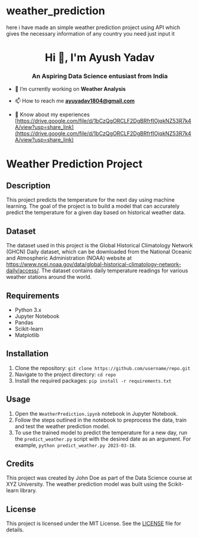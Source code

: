 # weather_prediction
here i have made an simple weather prediction project using API which gives the necessary information of any country you need just input it 
<h1 align="center">Hi 👋, I'm Ayush Yadav</h1>
<h3 align="center">An Aspiring Data Science entusiast from India</h3>

- 🔭 I’m currently working on **Weather Analysis**

- 📫 How to reach me **ayuyadav1804@gmail.com**

- 📄 Know about my experiences [https://drive.google.com/file/d/1bCzQgORCLF2DgBRfrfIOjqkNZ53R7k4A/view?usp=share_link](https://drive.google.com/file/d/1bCzQgORCLF2DgBRfrfIOjqkNZ53R7k4A/view?usp=share_link)

# Weather Prediction Project

## Description

This project predicts the temperature for the next day using machine learning. The goal of the project is to build a model that can accurately predict the temperature for a given day based on historical weather data.

## Dataset

The dataset used in this project is the Global Historical Climatology Network (GHCN) Daily dataset, which can be downloaded from the National Oceanic and Atmospheric Administration (NOAA) website at https://www.ncei.noaa.gov/data/global-historical-climatology-network-daily/access/. The dataset contains daily temperature readings for various weather stations around the world.

## Requirements

- Python 3.x
- Jupyter Notebook
- Pandas
- Scikit-learn
- Matplotlib

## Installation

1. Clone the repository: `git clone https://github.com/username/repo.git`
2. Navigate to the project directory: `cd repo`
3. Install the required packages: `pip install -r requirements.txt`

## Usage

1. Open the `WeatherPrediction.ipynb` notebook in Jupyter Notebook.
2. Follow the steps outlined in the notebook to preprocess the data, train and test the weather prediction model.
3. To use the trained model to predict the temperature for a new day, run the `predict_weather.py` script with the desired date as an argument. For example, `python predict_weather.py 2023-03-18`.

## Credits

This project was created by John Doe as part of the Data Science course at XYZ University. The weather prediction model was built using the Scikit-learn library.

## License

This project is licensed under the MIT License. See the [LICENSE](LICENSE) file for details.


